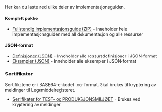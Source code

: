 
Her kan du laste ned ulike deler av implementasjonsguiden.

#### Komplett pakke
* [Fullstendig implementasjonsguide (ZIP)](full-ig.zip) - Inneholder hele implementasjonsguiden med all dokumentasjon og alle ressurser

#### JSON-format
* [Definisjoner (JSON)](definitions.json.zip) - Inneholder alle ressursdefinisjoner i JSON-format
* [Eksempler (JSON)](examples.json.zip) - Inneholder alle eksempler i JSON-format


### Sertifikater
Sertifikatene er i BASE64-enkodet .cer format. Skal brukes til kryptering av meldinger til Legemiddelregisteret.
* [Sertifikater for TEST- og PRODUKSJONSMILJØET](certificates.zip) - Brukes ved kryptering av meldinger
